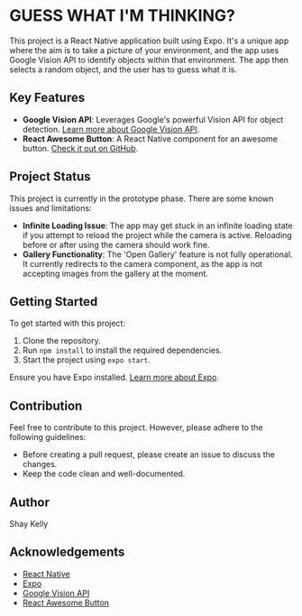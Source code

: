# GUESS WHAT I'M THINKING?

This project is a React Native application built using Expo. It's a unique app where the aim is to take a picture of your environment, and the app uses Google Vision API to identify objects within that environment. The app then selects a random object, and the user has to guess what it is.

## Key Features

- **Google Vision API**: Leverages Google's powerful Vision API for object detection. [Learn more about Google Vision API](https://cloud.google.com/vision/).
- **React Awesome Button**: A React Native component for an awesome button. [Check it out on GitHub](https://github.com/rcaferati/react-awesome-button).

## Project Status

This project is currently in the prototype phase. There are some known issues and limitations:

- **Infinite Loading Issue**: The app may get stuck in an infinite loading state if you attempt to reload the project while the camera is active. Reloading before or after using the camera should work fine.
- **Gallery Functionality**: The 'Open Gallery' feature is not fully operational. It currently redirects to the camera component, as the app is not accepting images from the gallery at the moment.

## Getting Started

To get started with this project:

1. Clone the repository.
2. Run `npm install` to install the required dependencies.
3. Start the project using `expo start`.

Ensure you have Expo installed. [Learn more about Expo](https://expo.dev/).

## Contribution

Feel free to contribute to this project. However, please adhere to the following guidelines:

- Before creating a pull request, please create an issue to discuss the changes.
- Keep the code clean and well-documented.

## Author

Shay Kelly

## Acknowledgements

- [React Native](https://reactnative.dev/)
- [Expo](https://expo.dev/)
- [Google Vision API](https://cloud.google.com/vision/)
- [React Awesome Button](https://github.com/rcaferati/react-awesome-button)
